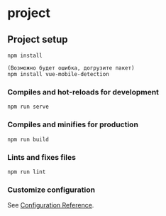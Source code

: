 # project

## Project setup
```
npm install

(Возможно будет ошибка, догрузите пакет)
npm install vue-mobile-detection
```

### Compiles and hot-reloads for development
```
npm run serve
```

### Compiles and minifies for production
```
npm run build
```

### Lints and fixes files
```
npm run lint
```

### Customize configuration
See [Configuration Reference](https://cli.vuejs.org/config/).
